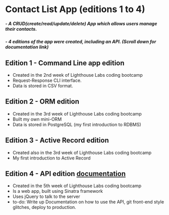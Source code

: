 # Contact List App (editions 1 to 4)

##### - A CRUD(create/read/update/delete) App which allows users manage their contacts.
##### - 4 editions of the app were created, including an API. (Scroll down for documentation link)


## Edition 1 - Command Line app edition
- Created in the 2nd week of Lighthouse Labs coding bootcamp
- Request-Response CLI interface.
- Data is stored in CSV format.

## Edition 2 - ORM edition
- Created in the 3rd week of Lighthouse Labs coding bootcamp
- Built my own mini-ORM
- Data is stored in PostgreSQL (my first introduction to RDBMS)

## Edition 3 - Active Record edition
- Created also in the 3rd week of Lighthouse Labs coding bootcamp
- My first introduction to Active Record

## Edition 4 - API edition [documentation](https://github.com/3mily/Contact-List/tree/master/1ContactList_v4_api)
- Created in the 5th week of Lighthouse Labs coding bootcamp
- Is a web app, built using Sinatra framework
- Uses jQuery to talk to the server
- to-do: Write up Documentation on how to use the API, git front-end style glitches, deploy to production.
